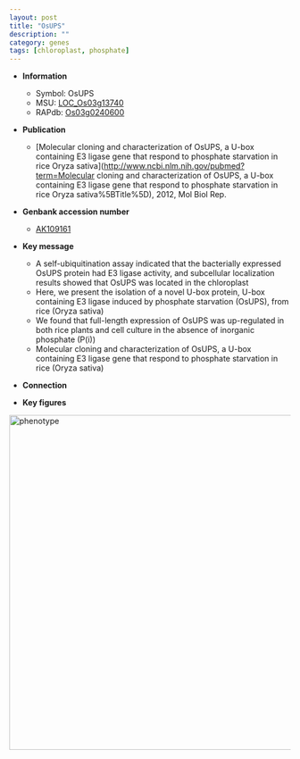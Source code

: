 ```yaml
---
layout: post
title: "OsUPS"
description: ""
category: genes
tags: [chloroplast, phosphate]
---
```


* **Information**  
    + Symbol: OsUPS  
    + MSU: [LOC_Os03g13740](http://rice.plantbiology.msu.edu/cgi-bin/ORF_infopage.cgi?orf=LOC_Os03g13740)  
    + RAPdb: [Os03g0240600](http://rapdb.dna.affrc.go.jp/viewer/gbrowse_details/irgsp1?name=Os03g0240600)  

* **Publication**  
    + [Molecular cloning and characterization of OsUPS, a U-box containing E3 ligase gene that respond to phosphate starvation in rice Oryza sativa](http://www.ncbi.nlm.nih.gov/pubmed?term=Molecular cloning and characterization of OsUPS, a U-box containing E3 ligase gene that respond to phosphate starvation in rice Oryza sativa%5BTitle%5D), 2012, Mol Biol Rep.

* **Genbank accession number**  
    + [AK109161](http://www.ncbi.nlm.nih.gov/nuccore/AK109161)

* **Key message**  
    + A self-ubiquitination assay indicated that the bacterially expressed OsUPS protein had E3 ligase activity, and subcellular localization results showed that OsUPS was located in the chloroplast
    + Here, we present the isolation of a novel U-box protein, U-box containing E3 ligase induced by phosphate starvation (OsUPS), from rice (Oryza sativa)
    + We found that full-length expression of OsUPS was up-regulated in both rice plants and cell culture in the absence of inorganic phosphate (P(i))
    + Molecular cloning and characterization of OsUPS, a U-box containing E3 ligase gene that respond to phosphate starvation in rice (Oryza sativa)

* **Connection**  

* **Key figures**  
<img src="http://ricencode.github.io/images/OsUPS.pheno.png" alt="phenotype"  style="width: 600px;"/>



